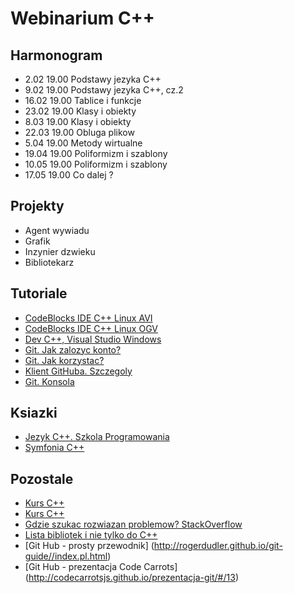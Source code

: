 Webinarium C++
==================


Harmonogram
-----------

- 2.02 19.00 Podstawy jezyka C++
- 9.02 19.00 Podstawy jezyka C++, cz.2
- 16.02 19.00 Tablice i funkcje
- 23.02 19.00 Klasy i obiekty
- 8.03 19.00 Klasy i obiekty
- 22.03 19.00 Obluga plikow
- 5.04 19.00 Metody wirtualne
- 19.04 19.00 Poliformizm i szablony
- 10.05 19.00 Poliformizm i szablony
- 17.05 19.00 Co dalej ? 

Projekty
-----------
- Agent wywiadu
- Grafik
- Inzynier dzwieku
- Bibliotekarz

Tutoriale
-----------
- [CodeBlocks IDE C++ Linux AVI](https://www.dropbox.com/s/neo9d93n0vemzsy/Tutorial%20Linux%20CodeBlocks.avi?dl=0)
- [CodeBlocks IDE C++ Linux OGV](https://www.dropbox.com/s/5voogy05xo3idh8/Tutorial%20Linux%20CodeBlocks.ogv?dl=0)
- [Dev C++, Visual Studio Windows](https://www.dropbox.com/s/pp0r5mlb0yu1a1v/Tutorial%20Windows.avi?dl=0)
- [Git. Jak zalozyc konto?](https://www.youtube.com/watch?v=c3wkU2sQINc&feature=youtu.be)
- [Git. Jak korzystac?](https://www.youtube.com/watch?v=88LT17aRl7Y&feature=youtu.be)
- [Klient GitHuba. Szczegoly](https://www.dropbox.com/s/cidu19f1xc9ddrl/GitHub%20client%20details.avi?dl=0)
- [Git. Konsola](https://www.dropbox.com/s/owy6ji37ufkum6f/Git%20console.avi?dl=0)

Ksiazki
-----------
- [Jezyk C++. Szkola Programowania](http://helion.pl/ksiazki/jezyk-c-szkola-programowania-wydanie-vi-stephen-prata,cppri6.htm)
- [Symfonia C++](http://helion.pl/ksiazki/symfonia-c-standard-programowanie-w-jezyku-c-orientowane-obiektowo-tom-i-i-ii-jerzy-grebosz,a_006w.htm)

Pozostale
-----------

- [Kurs C++](http://algorytm.edu.pl/wstp-do-c)
- [Kurs C++](http://cpp0x.pl/)
- [Gdzie szukac rozwiazan problemow? StackOverflow](http://stackoverflow.com/)
- [Lista bibliotek i nie tylko do C++](http://www.cplusplus.com/reference/)
- [Git Hub - prosty przewodnik] (http://rogerdudler.github.io/git-guide//index.pl.html)
- [Git Hub - prezentacja Code Carrots] (http://codecarrotsjs.github.io/prezentacja-git/#/13)
